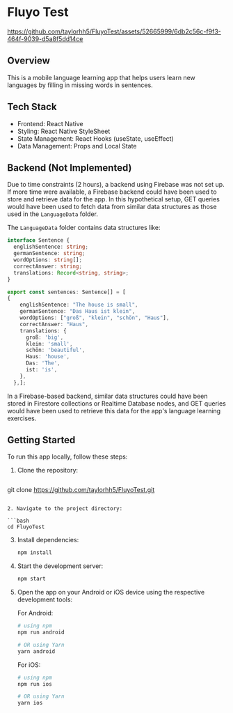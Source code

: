 # Fluyo Test

https://github.com/taylorhh5/FluyoTest/assets/52665999/6db2c56c-f9f3-464f-9039-d5a8f5dd14ce

## Overview

This is a mobile language learning app that helps users learn new languages by filling in missing words in sentences.

## Tech Stack

- Frontend: React Native
- Styling: React Native StyleSheet
- State Management: React Hooks (useState, useEffect)
- Data Management: Props and Local State

## Backend (Not Implemented)

Due to time constraints (2 hours), a backend using Firebase was not set up. If more time were available, a Firebase backend could have been used to store and retrieve data for the app. In this hypothetical setup, GET queries would have been used to fetch data from similar data structures as those used in the `LanguageData` folder.

The `LanguageData` folder contains data structures like:

```typescript
interface Sentence {
  englishSentence: string;
  germanSentence: string;
  wordOptions: string[];
  correctAnswer: string;
  translations: Record<string, string>;
}

export const sentences: Sentence[] = [
{
    englishSentence: "The house is small",
    germanSentence: "Das Haus ist klein",
    wordOptions: ["groß", "klein", "schön", "Haus"],
    correctAnswer: "Haus",
    translations: {
      groß: 'big',
      klein: 'small',
      schön: 'beautiful',
      Haus: 'house',
      Das: 'The',
      ist: 'is',
    },
  },];
```

In a Firebase-based backend, similar data structures could have been stored in Firestore collections or Realtime Database nodes, and GET queries would have been used to retrieve this data for the app's language learning exercises.

## Getting Started

To run this app locally, follow these steps:

1. Clone the repository:

   ```bash
  git clone https://github.com/taylorhh5/FluyoTest.git
   ```

2. Navigate to the project directory:

   ```bash
   cd FluyoTest
   ```

3. Install dependencies:

   ```bash
   npm install
   ```

4. Start the development server:

   ```bash
   npm start
   ```

5. Open the app on your Android or iOS device using the respective development tools:

   For Android:

   ```bash
   # using npm
   npm run android

   # OR using Yarn
   yarn android
   ```

   For iOS:

   ```bash
   # using npm
   npm run ios

   # OR using Yarn
   yarn ios
   ```

